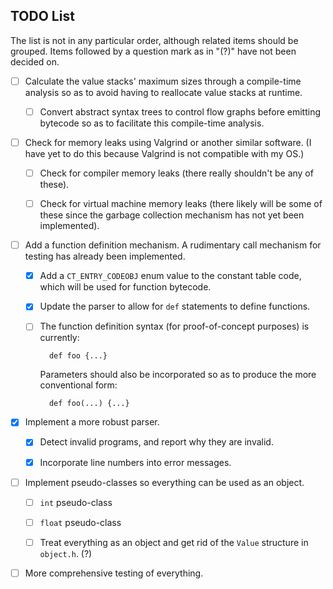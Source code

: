 TODO List
---------

The list is not in any particular order, although related items should be grouped. Items followed by a question mark as in "(?)" have not been decided on.

- [ ] Calculate the value stacks' maximum sizes through a compile-time analysis so as to avoid having to reallocate value stacks at runtime.

    - [ ] Convert abstract syntax trees to control flow graphs before emitting bytecode so as to facilitate this compile-time analysis.

- [ ] Check for memory leaks using Valgrind or another similar software. (I have yet to do this because Valgrind is not compatible with my OS.)

    - [ ] Check for compiler memory leaks (there really shouldn't be any of these).
    
    - [ ] Check for virtual machine memory leaks (there likely will be some of these since the garbage collection mechanism has not yet been implemented).

- [ ] Add a function definition mechanism. A rudimentary call mechanism for testing has already been implemented.
  
    - [x] Add a `CT_ENTRY_CODEOBJ` enum value to the constant table code, which will be used for function bytecode.
      
    - [x] Update the parser to allow for `def` statements to define functions.
    
    - [ ] The function definition syntax (for proof-of-concept purposes) is currently:

            def foo {...}

        Parameters should also be incorporated so as to produce the more conventional form:

            def foo(...) {...}
          
- [x] Implement a more robust parser.

    - [x] Detect invalid programs, and report why they are invalid.
    
    - [x] Incorporate line numbers into error messages.
    
- [ ] Implement pseudo-classes so everything can be used as an object.

    - [ ] `int` pseudo-class
    
    - [ ] `float` pseudo-class
    
    - [ ] Treat everything as an object and get rid of the `Value` structure in `object.h`. (?)
    
- [ ] More comprehensive testing of everything.
